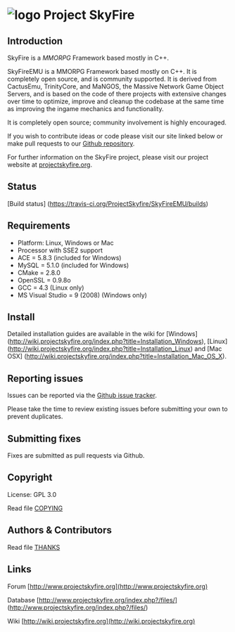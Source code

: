 # ![logo](http://www.projectskyfire.org/public/style_images/9_1_s2QNl.png) Project SkyFire


## Introduction

SkyFire is a *MMORPG* Framework based mostly in C++.

SkyFireEMU is a MMORPG Framework based mostly on C++. It is completely 
open source, and is community supported. It is derived
from CactusEmu, TrinityCore, and MaNGOS, the Massive Network Game Object Servers, 
and is based on the code of there projects with extensive changes over time to optimize, 
improve and cleanup the codebase at the same time as improving the ingame mechanics
and functionality.

It is completely open source; community involvement is highly encouraged.

If you wish to contribute ideas or code please visit our site linked below or
make pull requests to our 
[Github repository](https://github.com/ProjectSkyfire/SkyFireEMU).

For further information on the SkyFire project, please visit our project website at 
[projectskyfire.org](http://www.projectskyfire.org).

## Status

[Build status] (https://travis-ci.org/ProjectSkyfire/SkyFireEMU/builds)

## Requirements

+ Platform: Linux, Windows or Mac
+ Processor with SSE2 support
+ ACE = 5.8.3 (included for Windows)
+ MySQL = 5.1.0 (included for Windows)
+ CMake = 2.8.0
+ OpenSSL = 0.9.8o
+ GCC = 4.3 (Linux only)
+ MS Visual Studio = 9 (2008) (Windows only)


## Install

Detailed installation guides are available in the wiki for
[Windows] (http://wiki.projectskyfire.org/index.php?title=Installation_Windows),
[Linux] (http://wiki.projectskyfire.org/index.php?title=Installation_Linux) and
[Mac OSX] (http://wiki.projectskyfire.org/index.php?title=Installation_Mac_OS_X).


## Reporting issues

Issues can be reported via the [Github issue tracker](https://github.com/ProjectSkyfire/SkyFireEMU/issues).

Please take the time to review existing issues before submitting your own to
prevent duplicates.

## Submitting fixes

Fixes are submitted as pull requests via Github. 

## Copyright

License: GPL 3.0

Read file [COPYING](COPYING.md)


## Authors &amp; Contributors

Read file [THANKS](https://github.com/ProjectSkyfire/SkyFireEMU/tree/master/doc/THANKS.md)


## Links

Forum [http://www.projectskyfire.org](http://www.projectskyfire.org)

Database [http://www.projectskyfire.org/index.php?/files/] (http://www.projectskyfire.org/index.php?/files/)

Wiki [http://wiki.projectskyfire.org](http://wiki.projectskyfire.org)
